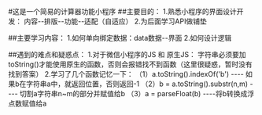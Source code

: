 #这是一个简易的计算器功能小程序
##主要目的：
1.熟悉小程序的界面设计开发：
  内容--排版--功能--适配（自适应）
2.为后面学习API做铺垫

##主要学习内容：
1.如何单向绑定数据：data数据--界面
2.如何设计逻辑

##遇到的难点和疑惑点：
1.对于微信小程序的JS 和 原生JS：
  字符串必须要加toString()才能使用原生的函数，否则会报错找不到函数（这里很疑惑，暂时没有找到答案）
2.学习了几个函数记忆一下：
  （1）a.toString().indexOf('b') ---- 如果b在字符串a中，就返回位置，否则返回-1
  （2）b = a.toString().substr(n,m)  ---- 切割a字符串n~m的部分并赋值给b
  （3）a = parseFloat(b) ----将b转换成浮点数赋值给a